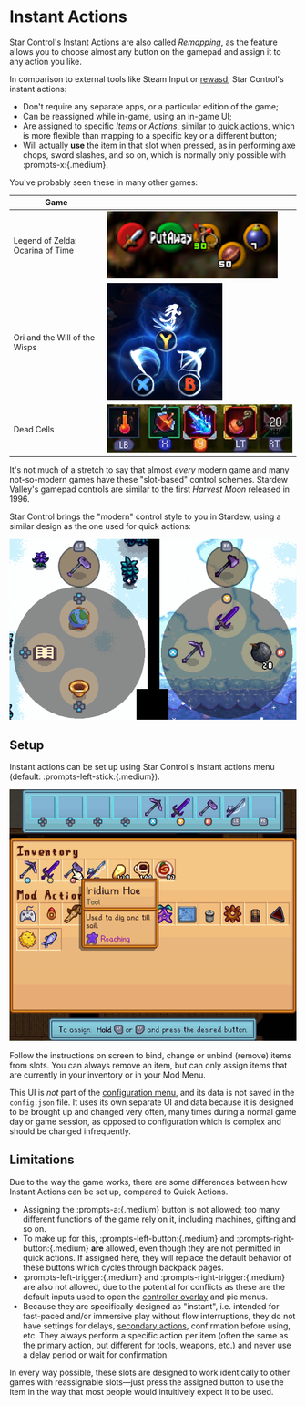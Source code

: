 # Instant Actions

Star Control's Instant Actions are also called _Remapping_, as the feature allows you to choose almost any button on the gamepad and assign it to any action you like.

In comparison to external tools like Steam Input or [rewasd](https://www.rewasd.com/), Star Control's instant actions:

- Don't require any separate apps, or a particular edition of the game;
- Can be reassigned while in-game, using an in-game UI;
- Are assigned to specific _Items_ or _Actions_, similar to [quick actions](controller-hud.md#quick-actions), which is more flexible than mapping to a specific key or a different button;
- Will actually **use** the item in that slot when pressed, as in performing axe chops, sword slashes, and so on, which is normally only possible with :prompts-x:{.medium}.

You've probably seen these in many other games:

| Game | |
| --- | --- |
| Legend of Zelda: Ocarina of Time | ![Zelda item HUD](images/screenshot-oot-slots.png) |
| Ori and the Will of the Wisps | ![Ori item HUD](images/screenshot-ori-slots.png) |
| Dead Cells | ![Dead Cells HUD](images/screenshot-deadcells-slots.png) |

It's not much of a stretch to say that almost _every_ modern game and many not-so-modern games have these "slot-based" control schemes. Stardew Valley's gamepad controls are similar to the first _Harvest Moon_ released in 1996.

Star Control brings the "modern" control style to you in Stardew, using a similar design as the one used for quick actions:

![Instant Actions HUD](images/screenshot-instant-hud.png)

## Setup

Instant actions can be set up using Star Control's instant actions menu (default: :prompts-left-stick:{.medium}).

![Instant Actions Menu](images/screenshot-instant-slots.png)

Follow the instructions on screen to bind, change or unbind (remove) items from slots. You can always remove an item, but can only assign items that are currently in your inventory or in your Mod Menu.

This UI is _not_ part of the [configuration menu](configuration.md), and its data is not saved in the `config.json` file. It uses its own separate UI and data because it is designed to be brought up and changed very often, many times during a normal game day or game session, as opposed to configuration which is complex and should be changed infrequently.

## Limitations

Due to the way the game works, there are some differences between how Instant Actions can be set up, compared to Quick Actions.

- Assigning the :prompts-a:{.medium} button is not allowed; too many different functions of the game rely on it, including machines, gifting and so on.
- To make up for this, :prompts-left-button:{.medium} and :prompts-right-button:{.medium} **are** allowed, even though they are not permitted in quick actions. If assigned here, they will replace the default behavior of these buttons which cycles through backpack pages.
- :prompts-left-trigger:{.medium} and :prompts-right-trigger:{.medium} are also not allowed, due to the potential for conflicts as these are the default inputs used to open the [controller overlay](controller-hud.md) and pie menus.
- Because they are specifically designed as "instant", i.e. intended for fast-paced and/or immersive play without flow interruptions, they do not have settings for delays, [secondary actions](controller-hud.md#activation), confirmation before using, etc. They always perform a specific action per item (often the same as the primary action, but different for tools, weapons, etc.) and never use a delay period or wait for confirmation.

In every way possible, these slots are designed to work identically to other games with reassignable slots—just press the assigned button to use the item in the way that most people would intuitively expect it to be used.